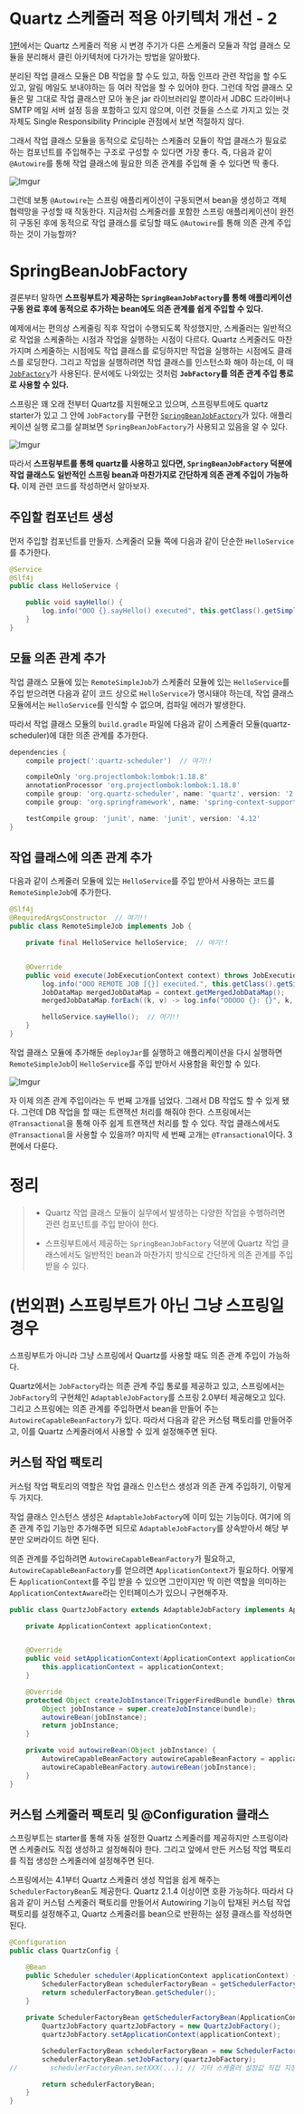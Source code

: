 # Quartz 스케줄러 적용 아키텍처 개선 - 2

[1편](https://homoefficio.github.io/2019/09/28/Quartz-스케줄러-적용-아키텍처-개선-1/)에서는 Quartz 스케줄러 적용 시 변경 주기가 다른 스케줄러 모듈과 작업 클래스 모듈을 분리해서 클린 아키텍처에 다가가는 방법을 알아봤다.

분리된 작업 클래스 모듈은 DB 작업을 할 수도 있고, 하둡 인프라 관련 작업을 할 수도 있고, 알림 메일도 보내야하는 등 여러 작업을 할 수 있어야 한다. 그런데 작업 클래스 모듈은 말 그대로 작업 클래스만 모아 놓은 jar 라이브러리일 뿐이라서 JDBC 드라이버나 SMTP 메일 서버 설정 등을 포함하고 있지 않으며, 이런 것들을 스스로 가지고 있는 것 자체도 Single Responsibility Principle 관점에서 보면 적절하지 않다.

그래서 작업 클래스 모듈을 동적으로 로딩하는 스케줄러 모듈이 작업 클래스가 필요로 하는 컴포넌트를 주입해주는 구조로 구성할 수 있다면 가장 좋다. 즉, 다음과 같이 `@Autowire`를 통해 작업 클래스에 필요한 의존 관계를 주입해 줄 수 있다면 딱 좋다. 

![Imgur](https://i.imgur.com/mT6CfNb.png)

그런데 보통 `@Autowire`는 스프링 애플리케이션이 구동되면서 bean을 생성하고 객체 협력망을 구성할 때 작동한다. 지금처럼 스케줄러를 포함한 스프링 애플리케이션이 완전히 구동된 후에 동적으로 작업 클래스를 로딩할 때도 `@Autowire`를 통해 의존 관계 주입하는 것이 가능할까?


# SpringBeanJobFactory

결론부터 말하면 **스프링부트가 제공하는 `SpringBeanJobFactory`를 통해 애플리케이션 구동 완료 후에 동적으로 추가하는 bean에도 의존 관계를 쉽게 주입할 수 있다.**

예제에서는 편의상 스케줄링 직후 작업이 수행되도록 작성했지만, 스케줄러는 일반적으로 작업을 스케줄하는 시점과 작업을 실행하는 시점이 다르다. Quartz 스케줄러도 마찬가지며 스케줄하는 시점에도 작업 클래스를 로딩하지만 작업을 실행하는 시점에도 클래스를 로딩한다. 그리고 작업을 실행하려면 작업 클래스를 인스턴스화 해야 하는데, 이 때 [`JobFactory`](https://www.quartz-scheduler.org/api/2.3.1-SNAPSHOT/index.html)가 사용된다. 문서에도 나와있는 것처럼 **`JobFactory`를 의존 관계 주입 통로로 사용할 수 있다.**

스프링은 꽤 오래 전부터 Quartz를 지원해오고 있으며, 스프링부트에도 quartz starter가 있고 그 안에 `JobFactory`를 구현한 [`SpringBeanJobFactory`](https://docs.spring.io/spring-framework/docs/current/javadoc-api/org/springframework/scheduling/quartz/SpringBeanJobFactory.html)가 있다. 애플리케이션 실행 로그를 살펴보면 `SpringBeanJobFactory`가 사용되고 있음을 알 수 있다.

![Imgur](https://i.imgur.com/6cElvr0.png)

따라서 **스프링부트를 통해 quartz를 사용하고 있다면, `SpringBeanJobFactory` 덕분에 작업 클래스도 일반적인 스프링 bean과 마찬가지로 간단하게 의존 관계 주입이 가능하다.** 이제 관련 코드를 작성하면서 알아보자.

## 주입할 컴포넌트 생성

먼저 주입할 컴포넌트를 만들자. 스케줄러 모듈 쪽에 다음과 같이 단순한 `HelloService`를 추가한다.

```java
@Service
@Slf4j
public class HelloService {

    public void sayHello() {
        log.info("OOO {}.sayHello() executed", this.getClass().getSimpleName());
    }
}
```

## 모듈 의존 관계 추가

작업 클래스 모듈에 있는 `RemoteSimpleJob`가 스케줄러 모듈에 있는 `HelloService`를 주입 받으려면 다음과 같이 코드 상으로 `HelloService`가 명시돼야 하는데, 작업 클래스 모듈에서는 `HelloService`를 인식할 수 없으며, 컴파일 에러가 발생한다.

따라서 작업 클래스 모듈의 `build.gradle` 파일에 다음과 같이 스케줄러 모듈(quartz-scheduler)에 대한 의존 관계를 추가한다.

```groovy
dependencies {
    compile project(':quartz-scheduler')  // 여기!!

    compileOnly 'org.projectlombok:lombok:1.18.8'
    annotationProcessor 'org.projectlombok:lombok:1.18.8'
    compile group: 'org.quartz-scheduler', name: 'quartz', version: '2.3.1'
    compile group: 'org.springframework', name: 'spring-context-support', version: '5.1.9.RELEASE'

    testCompile group: 'junit', name: 'junit', version: '4.12'
}
```

## 작업 클래스에 의존 관계 추가

다음과 같이 스케줄러 모듈에 있는 `HelloService`를 주입 받아서 사용하는 코드를 `RemoteSimpleJob`에 추가한다.

```java
@Slf4j
@RequiredArgsConstructor  // 여기!!
public class RemoteSimpleJob implements Job {

    private final HelloService helloService;  // 여기!!


    @Override
    public void execute(JobExecutionContext context) throws JobExecutionException {
        log.info("OOO REMOTE JOB [{}] executed.", this.getClass().getSimpleName());
        JobDataMap mergedJobDataMap = context.getMergedJobDataMap();
        mergedJobDataMap.forEach((k, v) -> log.info("OOOOO {}: {}", k, v));

        helloService.sayHello();  // 여기!!
    }
}
```

작업 클래스 모듈에 추가해둔 `deployJar`를 실행하고 애플리케이션을 다시 실행하면 `RemoteSimpleJob`이 `HelloService`를 주입 받아서 사용함을 확인할 수 있다.

![Imgur](https://i.imgur.com/wBqMrZP.png)

자 이제 의존 관계 주입이라는 두 번째 고개를 넘었다. 그래서 DB 작업도 할 수 있게 됐다. 그런데 DB 작업을 할 때는 트랜잭션 처리를 해줘야 한다. 스프링에서는 `@Transactional`을 통해 아주 쉽게 트랜잭션 처리를 할 수 있다. 작업 클래스에서도 `@Transactional`을 사용할 수 있을까? 마지막 세 번째 고개는 `@Transactional`이다. 3편에서
다룬다.


# 정리

>- Quartz 작업 클래스 모듈이 실무에서 발생하는 다양한 작업을 수행하려면 관련 컴포넌트를 주입 받아야 한다.
>
>- 스프링부트에서 제공하는 `SpringBeanJobFactory` 덕분에 Quartz 작업 클래스에서도 일반적인 bean과 마찬가지 방식으로 간단하게 의존 관계를 주입 받을 수 있다.


# (번외편) 스프링부트가 아닌 그냥 스프링일 경우

스프링부트가 아니라 그냥 스프링에서 Quartz를 사용할 때도 의존 관계 주입이 가능하다.

Quartz에서는 `JobFactory`라는 의존 관계 주입 통로를 제공하고 있고, 스프링에서는 `JobFactory`의 구현체인 `AdaptableJobFactory`를 스프링 2.0부터 제공해오고 있다. 그리고 스프링에는 의존 관계를 주입하면서 bean을 만들어 주는 `AutowireCapableBeanFactory`가 있다. 따라서 다음과 같은 커스텀 팩토리를 만들어주고, 이를 Quartz 스케줄러에서 사용할 수 있게 설정해주면 된다.

## 커스텀 작업 팩토리

커스텀 작업 팩토리의 역할은 작업 클래스 인스턴스 생성과 의존 관계 주입하기, 이렇게 두 가지다.

작업 클래스 인스턴스 생성은 `AdaptableJobFactory`에 이미 있는 기능이다. 여기에 의존 관계 주입 기능만 추가해주면 되므로 `AdaptableJobFactory`를 상속받아서 해당 부분만 오버라이드 하면 된다.

의존 관계를 주입하려면 `AutowireCapableBeanFactory`가 필요하고, `AutowireCapableBeanFactory`를 얻으려면 `ApplicationContext`가 필요하다. 어떻게든 `ApplicationContext`를 주입 받을 수 있으면 그만이지만 딱 이런 역할을 의미하는 `ApplicationContextAware`라는 인터페이스가 있으니 구현해주자.

```java
public class QuartzJobFactory extends AdaptableJobFactory implements ApplicationContextAware {

    private ApplicationContext applicationContext;


    @Override
    public void setApplicationContext(ApplicationContext applicationContext) throws BeansException {
        this.applicationContext = applicationContext;
    }

    @Override
    protected Object createJobInstance(TriggerFiredBundle bundle) throws Exception {
        Object jobInstance = super.createJobInstance(bundle);
        autowireBean(jobInstance);
        return jobInstance;
    }

    private void autowireBean(Object jobInstance) {
        AutowireCapableBeanFactory autowireCapableBeanFactory = applicationContext.getAutowireCapableBeanFactory();
        autowireCapableBeanFactory.autowireBean(jobInstance);
    }
}
```

## 커스텀 스케줄러 팩토리 및 @Configuration 클래스

스프링부트는 starter를 통해 자동 설정한 Quartz 스케줄러를 제공하지만 스프링이라면 스케줄러도 직접 생성하고 설정해줘야 한다. 그리고 앞에서 만든 커스텀 작업 팩토리를 직접 생성한 스케줄러에 설정해주면 된다.

스프링에서는 4.1부터 Quartz 스케줄러 생성 작업을 쉽게 해주는 `SchedulerFactoryBean`도 제공한다. Quartz 2.1.4 이상이면 호환 가능하다. 따라서 다음과 같이 커스텀 스케줄러 팩토리를 만들어서 Autowiring 기능이 탑재된 커스텀 작업 팩토리를 설정해주고, Quartz 스케줄러를 bean으로 반환하는 설정 클래스를 작성하면 된다.

```java
@Configuration
public class QuartzConfig {

    @Bean
    public Scheduler scheduler(ApplicationContext applicationContext) {
        SchedulerFactoryBean schedulerFactoryBean = getSchedulerFactoryBean(applicationContext);
        return schedulerFactoryBean.getScheduler();
    }
    
    private SchedulerFactoryBean getSchedulerFactoryBean(ApplicationContext applicationContext) {
        QuartzJobFactory quartzJobFactory = new QuartzJobFactory();
        quartzJobFactory.setApplicationContext(applicationContext);

        SchedulerFactoryBean schedulerFactoryBean = new SchedulerFactoryBean();
        schedulerFactoryBean.setJobFactory(quartzJobFactory);
//        schedulerFactoryBean.setXXX(...); // 기타 스케줄러 설정값 직접 지정 필요

        return schedulerFactoryBean;
    }
}
```
